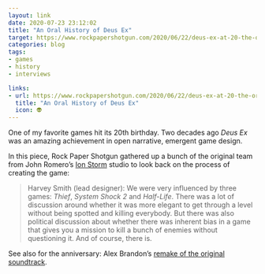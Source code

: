 ```yaml
---
layout: link
date: 2020-07-23 23:12:02
title: "An Oral History of Deus Ex"
target: https://www.rockpapershotgun.com/2020/06/22/deus-ex-at-20-the-oral-history-of-a-pivotal-pc-game/
categories: blog
tags:
- games
- history
- interviews

links:
- url: https://www.rockpapershotgun.com/2020/06/22/deus-ex-at-20-the-oral-history-of-a-pivotal-pc-game/
  title: "An Oral History of Deus Ex"
  icon: 👽
---
```


One of my favorite games hit its 20th birthday. Two decades ago _Deus Ex_ was an amazing achievement in open narrative, emergent game design.

In this piece, Rock Paper Shotgun gathered up a bunch of the original team from John Romero’s [Ion Storm](https://en.wikipedia.org/wiki/Ion_Storm "Ion Storm") studio to look back on the process of creating the game:

> Harvey Smith (lead designer): We were very influenced by three games: _Thief_, _System Shock 2_ and _Half-Life_. There was a lot of discussion around whether it was more elegant to get through a level without being spotted and killing everybody. But there was also political discussion about whether there was inherent bias in a game that gives you a mission to kill a bunch of enemies without questioning it. And of course, there is.

See also for the anniversary: Alex Brandon’s [remake of the original soundtrack](/post/conspiravision/"Conspiravision").

